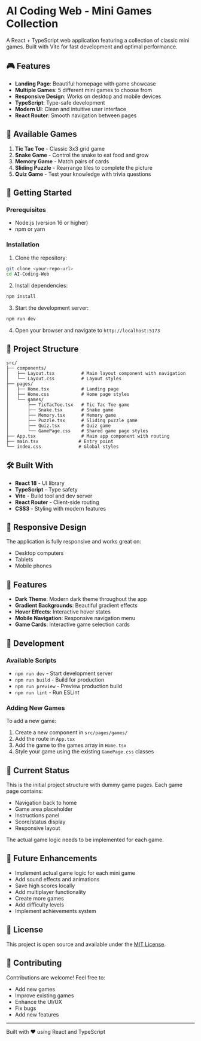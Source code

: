 # AI Coding Web - Mini Games Collection

A React + TypeScript web application featuring a collection of classic mini games. Built with Vite for fast development and optimal performance.

## 🎮 Features

- **Landing Page**: Beautiful homepage with game showcase
- **Multiple Games**: 5 different mini games to choose from
- **Responsive Design**: Works on desktop and mobile devices
- **TypeScript**: Type-safe development
- **Modern UI**: Clean and intuitive user interface
- **React Router**: Smooth navigation between pages

## 🎯 Available Games

1. **Tic Tac Toe** - Classic 3x3 grid game
2. **Snake Game** - Control the snake to eat food and grow
3. **Memory Game** - Match pairs of cards
4. **Sliding Puzzle** - Rearrange tiles to complete the picture
5. **Quiz Game** - Test your knowledge with trivia questions

## 🚀 Getting Started

### Prerequisites

- Node.js (version 16 or higher)
- npm or yarn

### Installation

1. Clone the repository:
```bash
git clone <your-repo-url>
cd AI-Coding-Web
```

2. Install dependencies:
```bash
npm install
```

3. Start the development server:
```bash
npm run dev
```

4. Open your browser and navigate to `http://localhost:5173`

## 📁 Project Structure

```
src/
├── components/
│   ├── Layout.tsx          # Main layout component with navigation
│   └── Layout.css          # Layout styles
├── pages/
│   ├── Home.tsx            # Landing page
│   ├── Home.css            # Home page styles
│   └── games/
│       ├── TicTacToe.tsx   # Tic Tac Toe game
│       ├── Snake.tsx       # Snake game
│       ├── Memory.tsx      # Memory game
│       ├── Puzzle.tsx      # Sliding puzzle game
│       ├── Quiz.tsx        # Quiz game
│       └── GamePage.css    # Shared game page styles
├── App.tsx                 # Main app component with routing
├── main.tsx               # Entry point
└── index.css              # Global styles
```

## 🛠 Built With

- **React 18** - UI library
- **TypeScript** - Type safety
- **Vite** - Build tool and dev server
- **React Router** - Client-side routing
- **CSS3** - Styling with modern features

## 📱 Responsive Design

The application is fully responsive and works great on:
- Desktop computers
- Tablets
- Mobile phones

## 🎨 Features

- **Dark Theme**: Modern dark theme throughout the app
- **Gradient Backgrounds**: Beautiful gradient effects
- **Hover Effects**: Interactive hover states
- **Mobile Navigation**: Responsive navigation menu
- **Game Cards**: Interactive game selection cards

## 🔄 Development

### Available Scripts

- `npm run dev` - Start development server
- `npm run build` - Build for production
- `npm run preview` - Preview production build
- `npm run lint` - Run ESLint

### Adding New Games

To add a new game:

1. Create a new component in `src/pages/games/`
2. Add the route in `App.tsx`
3. Add the game to the games array in `Home.tsx`
4. Style your game using the existing `GamePage.css` classes

## 🚧 Current Status

This is the initial project structure with dummy game pages. Each game page contains:
- Navigation back to home
- Game area placeholder
- Instructions panel
- Score/status display
- Responsive layout

The actual game logic needs to be implemented for each game.

## 🔮 Future Enhancements

- Implement actual game logic for each mini game
- Add sound effects and animations
- Save high scores locally
- Add multiplayer functionality
- Create more games
- Add difficulty levels
- Implement achievements system

## 📄 License

This project is open source and available under the [MIT License](LICENSE).

## 🤝 Contributing

Contributions are welcome! Feel free to:
- Add new games
- Improve existing games
- Enhance the UI/UX
- Fix bugs
- Add new features

---

Built with ❤️ using React and TypeScript